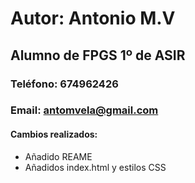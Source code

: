 # Autor: Antonio M.V
## Alumno de FPGS 1º de ASIR
### Teléfono: 674962426
### Email: antomvela@gmail.com
#### Cambios realizados:
* Añadido REAME
* Añadidos index.html y estilos CSS
